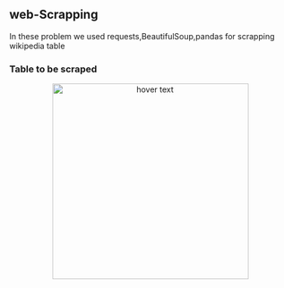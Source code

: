 ## web-Scrapping
In these problem we used requests,BeautifulSoup,pandas for scrapping wikipedia table

### Table to be scraped
<p align="center">
  <img src="your_relative_path_here" width="350" title="hover text">
 
</p>
